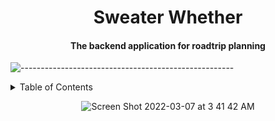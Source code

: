 # <div align="center">Sweater Whether</div>


#### <div align="center">The backend application for roadtrip planning</div>


![-----------------------------------------------------](https://raw.githubusercontent.com/andreasbm/readme/master/assets/lines/rainbow.png)

<details close="close">
  <summary>Table of Contents</summary>
  <ol>
    <li>
      <a href="#getting-started">Getting Started</a>
      <ul>
        <li><a href="#set-up">Set Up</a></li>
        <li><a href="#use-of-this-repository">Use of this Repository</a>
          <ul>
            <li>Frontend Server</li>
            <li>Backend Server</li>
          </ul>
        </li>
    </li>
    </ul>
    <li>
      <a href="#project-description">About This Project</a>
      <ul>
        <li><a href="#learning-goals-for-project">Learning Goals for Project</a></li>
        <li><a href="#versions">Versions</a></li>
        <li><a href="#important-gems">Important Gems</a></li>
        <li><a href="#database-schema">Database Schema</a></li>
      </ul>
    </li>
    <li>
      <a href="#apis">Book Club API</a>
      <details>
        <summary>Available Endpoints</summary>
        <ul>
          <li><a href="#books-endpoints">Books Endpoints</a></li>
          <li><a href="#quotes-endpoints">Quotes Endpoints</a></li>
          <li><a href="#user-endpoints">User Endpoints</a></li>
          <li><a href="#clubs-endpoints">Clubs Endpoints</a></li>
          <li><a href="#comments-endpoints">Comments Endpoints</a></li>
        </ul>
      </details>
    </li>
    <li><a href="#collaborators">Collaborators</a></li>
  </ol>
</details>

<div align="center">
  
  ![Screen Shot 2022-03-07 at 3 41 42 AM](https://user-images.githubusercontent.com/87088092/157016014-8103f37c-8e34-4947-9ff8-80d502661a81.png)
  
</div>
